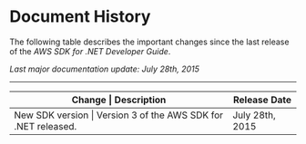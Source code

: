 # Document History<a name="document-history"></a>

The following table describes the important changes since the last release of the *AWS SDK for \.NET Developer Guide*\.

 *Last major documentation update: July 28th, 2015* 


****  

| Change \| Description | Release Date | 
| --- | --- | 
|  New SDK version \| Version 3 of the AWS SDK for \.NET released\.  |  July 28th, 2015  | 